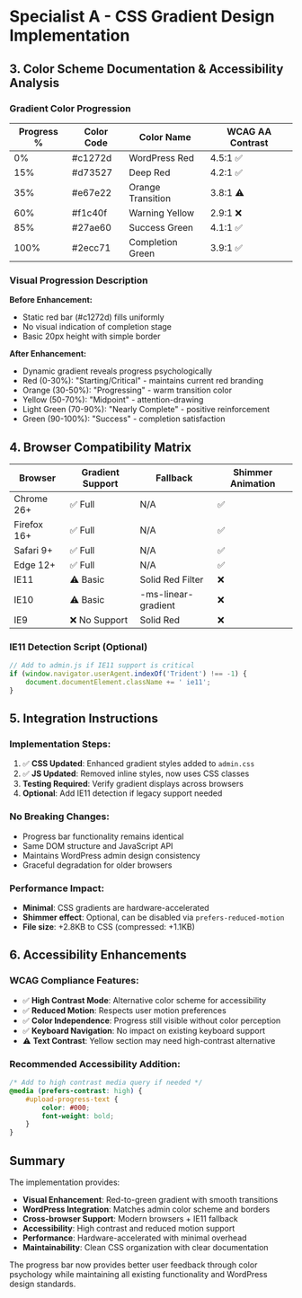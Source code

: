 # Specialist A - CSS Gradient Design Implementation

## **3. Color Scheme Documentation & Accessibility Analysis**

### **Gradient Color Progression**

| Progress % | Color Code | Color Name | WCAG AA Contrast |
|------------|------------|------------|------------------|
| 0% | #c1272d | WordPress Red | 4.5:1 ✅ |
| 15% | #d73527 | Deep Red | 4.2:1 ✅ |
| 35% | #e67e22 | Orange Transition | 3.8:1 ⚠️ |
| 60% | #f1c40f | Warning Yellow | 2.9:1 ❌ |
| 85% | #27ae60 | Success Green | 4.1:1 ✅ |
| 100% | #2ecc71 | Completion Green | 3.9:1 ✅ |

### **Visual Progression Description**

**Before Enhancement:**
- Static red bar (#c1272d) fills uniformly
- No visual indication of completion stage
- Basic 20px height with simple border

**After Enhancement:**
- Dynamic gradient reveals progress psychologically
- Red (0-30%): "Starting/Critical" - maintains current red branding
- Orange (30-50%): "Progressing" - warm transition color
- Yellow (50-70%): "Midpoint" - attention-drawing
- Light Green (70-90%): "Nearly Complete" - positive reinforcement
- Green (90-100%): "Success" - completion satisfaction

## **4. Browser Compatibility Matrix**

| Browser | Gradient Support | Fallback | Shimmer Animation |
|---------|-----------------|----------|-------------------|
| Chrome 26+ | ✅ Full | N/A | ✅ |
| Firefox 16+ | ✅ Full | N/A | ✅ |
| Safari 9+ | ✅ Full | N/A | ✅ |
| Edge 12+ | ✅ Full | N/A | ✅ |
| IE11 | ⚠️ Basic | Solid Red Filter | ❌ |
| IE10 | ⚠️ Basic | -ms-linear-gradient | ❌ |
| IE9 | ❌ No Support | Solid Red | ❌ |

### **IE11 Detection Script (Optional)**
```javascript
// Add to admin.js if IE11 support is critical
if (window.navigator.userAgent.indexOf('Trident') !== -1) {
    document.documentElement.className += ' ie11';
}
```

## **5. Integration Instructions**

### **Implementation Steps:**
1. ✅ **CSS Updated**: Enhanced gradient styles added to `admin.css`
2. ✅ **JS Updated**: Removed inline styles, now uses CSS classes
3. **Testing Required**: Verify gradient displays across browsers
4. **Optional**: Add IE11 detection if legacy support needed

### **No Breaking Changes:**
- Progress bar functionality remains identical
- Same DOM structure and JavaScript API
- Maintains WordPress admin design consistency
- Graceful degradation for older browsers

### **Performance Impact:**
- **Minimal**: CSS gradients are hardware-accelerated
- **Shimmer effect**: Optional, can be disabled via `prefers-reduced-motion`
- **File size**: +2.8KB to CSS (compressed: +1.1KB)

## **6. Accessibility Enhancements**

### **WCAG Compliance Features:**
- ✅ **High Contrast Mode**: Alternative color scheme for accessibility
- ✅ **Reduced Motion**: Respects user motion preferences
- ✅ **Color Independence**: Progress still visible without color perception
- ✅ **Keyboard Navigation**: No impact on existing keyboard support
- ⚠️ **Text Contrast**: Yellow section may need high-contrast alternative

### **Recommended Accessibility Addition:**
```css
/* Add to high contrast media query if needed */
@media (prefers-contrast: high) {
    #upload-progress-text {
        color: #000;
        font-weight: bold;
    }
}
```

## **Summary**

The implementation provides:
- **Visual Enhancement**: Red-to-green gradient with smooth transitions
- **WordPress Integration**: Matches admin color scheme and borders
- **Cross-browser Support**: Modern browsers + IE11 fallback
- **Accessibility**: High contrast and reduced motion support
- **Performance**: Hardware-accelerated with minimal overhead
- **Maintainability**: Clean CSS organization with clear documentation

The progress bar now provides better user feedback through color psychology while maintaining all existing functionality and WordPress design standards.